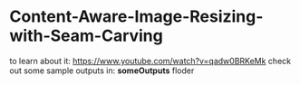 # Content-Aware-Image-Resizing-with-Seam-Carving
to learn about it: https://www.youtube.com/watch?v=qadw0BRKeMk
check out some sample outputs in: <b>someOutputs</b> floder
